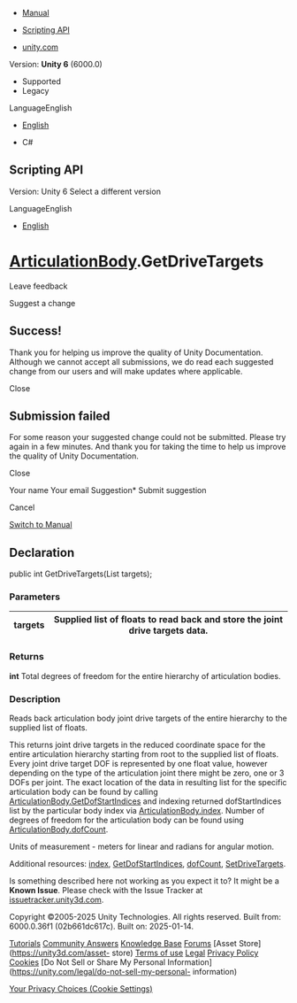 [ ]()

  * [Manual](../Manual/index.html)
  * [Scripting API](../ScriptReference/index.html)

  * [unity.com](https://unity.com/)

Version: **Unity 6** (6000.0)

  * Supported
  * Legacy

LanguageEnglish

  * [English]()

  * C#

[ ](https://docs.unity3d.com)

## Scripting API

Version: Unity 6 Select a different version

LanguageEnglish

  * [English]()

#  [ArticulationBody](ArticulationBody.html).GetDriveTargets

Leave feedback

Suggest a change

## Success!

Thank you for helping us improve the quality of Unity Documentation. Although
we cannot accept all submissions, we do read each suggested change from our
users and will make updates where applicable.

Close

## Submission failed

For some reason your suggested change could not be submitted. Please <a>try
again</a> in a few minutes. And thank you for taking the time to help us
improve the quality of Unity Documentation.

Close

Your name Your email Suggestion* Submit suggestion

Cancel

[Switch to Manual](../Manual/class-ArticulationBody.html "Go to
ArticulationBody Component in the Manual")

## Declaration

public int GetDriveTargets(List<float> targets);

### Parameters

targets | Supplied list of floats to read back and store the joint drive targets data.   
---|---  
  
### Returns

**int** Total degrees of freedom for the entire hierarchy of articulation
bodies.

### Description

Reads back articulation body joint drive targets of the entire hierarchy to
the supplied list of floats.

This returns joint drive targets in the reduced coordinate space for the
entire articulation hierarchy starting from root to the supplied list of
floats. Every joint drive target DOF is represented by one float value,
however depending on the type of the articulation joint there might be zero,
one or 3 DOFs per joint. The exact location of the data in resulting list for
the specific articulation body can be found by calling
[ArticulationBody.GetDofStartIndices](ArticulationBody.GetDofStartIndices.html)
and indexing returned dofStartIndices list by the particular body index via
[ArticulationBody.index](ArticulationBody-index.html). Number of degrees of
freedom for the articulation body can be found using
[ArticulationBody.dofCount](ArticulationBody-dofCount.html).  
  
Units of measurement - meters for linear and radians for angular motion.  
  
Additional resources: [index](ArticulationBody-index.html),
[GetDofStartIndices](ArticulationBody.GetDofStartIndices.html),
[dofCount](ArticulationBody-dofCount.html),
[SetDriveTargets](ArticulationBody.SetDriveTargets.html).

Is something described here not working as you expect it to? It might be a
**Known Issue**. Please check with the Issue Tracker at
[issuetracker.unity3d.com](https://issuetracker.unity3d.com).

Copyright ©2005-2025 Unity Technologies. All rights reserved. Built from:
6000.0.36f1 (02b661dc617c). Built on: 2025-01-14.

[Tutorials](https://unity3d.com/learn) [Community
Answers](https://answers.unity3d.com) [Knowledge
Base](https://support.unity3d.com/hc/en-us)
[Forums](https://forum.unity3d.com) [Asset Store](https://unity3d.com/asset-
store) [Terms of use](https://docs.unity3d.com/Manual/TermsOfUse.html)
[Legal](https://unity.com/legal) [Privacy
Policy](https://unity.com/legal/privacy-policy)
[Cookies](https://unity.com/legal/cookie-policy) [Do Not Sell or Share My
Personal Information](https://unity.com/legal/do-not-sell-my-personal-
information)

[Your Privacy Choices (Cookie Settings)](javascript:void\(0\);)

